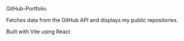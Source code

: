 GitHub-Portfolio

Fetches data from the GitHub API and displays my public repositories.

Built with Vite using React